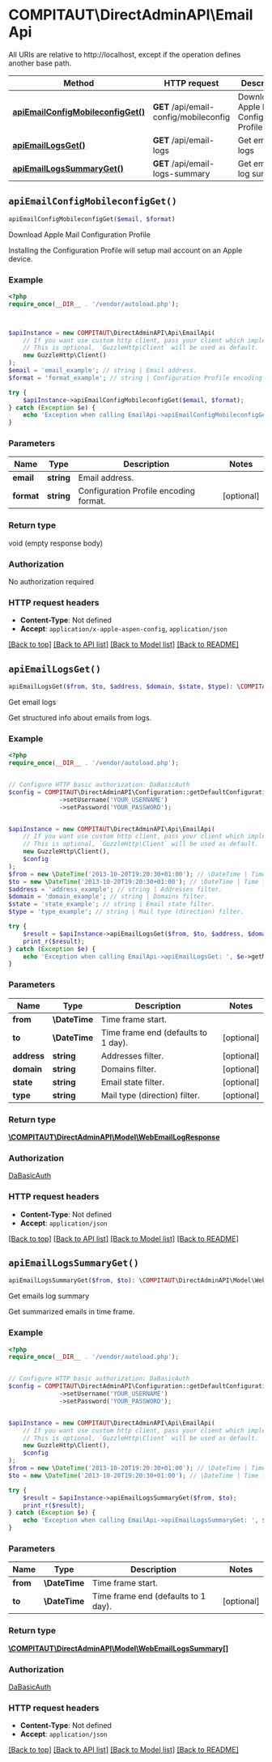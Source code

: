 # COMPITAUT\DirectAdminAPI\EmailApi

All URIs are relative to http://localhost, except if the operation defines another base path.

| Method | HTTP request | Description |
| ------------- | ------------- | ------------- |
| [**apiEmailConfigMobileconfigGet()**](EmailApi.md#apiEmailConfigMobileconfigGet) | **GET** /api/email-config/mobileconfig | Download Apple Mail Configuration Profile |
| [**apiEmailLogsGet()**](EmailApi.md#apiEmailLogsGet) | **GET** /api/email-logs | Get email logs |
| [**apiEmailLogsSummaryGet()**](EmailApi.md#apiEmailLogsSummaryGet) | **GET** /api/email-logs-summary | Get emails log summary |


## `apiEmailConfigMobileconfigGet()`

```php
apiEmailConfigMobileconfigGet($email, $format)
```

Download Apple Mail Configuration Profile

Installing the Configuration Profile will setup mail account on an Apple device.

### Example

```php
<?php
require_once(__DIR__ . '/vendor/autoload.php');



$apiInstance = new COMPITAUT\DirectAdminAPI\Api\EmailApi(
    // If you want use custom http client, pass your client which implements `GuzzleHttp\ClientInterface`.
    // This is optional, `GuzzleHttp\Client` will be used as default.
    new GuzzleHttp\Client()
);
$email = 'email_example'; // string | Email address.
$format = 'format_example'; // string | Configuration Profile encoding format.

try {
    $apiInstance->apiEmailConfigMobileconfigGet($email, $format);
} catch (Exception $e) {
    echo 'Exception when calling EmailApi->apiEmailConfigMobileconfigGet: ', $e->getMessage(), PHP_EOL;
}
```

### Parameters

| Name | Type | Description  | Notes |
| ------------- | ------------- | ------------- | ------------- |
| **email** | **string**| Email address. | |
| **format** | **string**| Configuration Profile encoding format. | [optional] |

### Return type

void (empty response body)

### Authorization

No authorization required

### HTTP request headers

- **Content-Type**: Not defined
- **Accept**: `application/x-apple-aspen-config`, `application/json`

[[Back to top]](#) [[Back to API list]](../../README.md#endpoints)
[[Back to Model list]](../../README.md#models)
[[Back to README]](../../README.md)

## `apiEmailLogsGet()`

```php
apiEmailLogsGet($from, $to, $address, $domain, $state, $type): \COMPITAUT\DirectAdminAPI\Model\WebEmailLogResponse
```

Get email logs

Get structured info about emails from logs.

### Example

```php
<?php
require_once(__DIR__ . '/vendor/autoload.php');


// Configure HTTP basic authorization: DaBasicAuth
$config = COMPITAUT\DirectAdminAPI\Configuration::getDefaultConfiguration()
              ->setUsername('YOUR_USERNAME')
              ->setPassword('YOUR_PASSWORD');


$apiInstance = new COMPITAUT\DirectAdminAPI\Api\EmailApi(
    // If you want use custom http client, pass your client which implements `GuzzleHttp\ClientInterface`.
    // This is optional, `GuzzleHttp\Client` will be used as default.
    new GuzzleHttp\Client(),
    $config
);
$from = new \DateTime('2013-10-20T19:20:30+01:00'); // \DateTime | Time frame start.
$to = new \DateTime('2013-10-20T19:20:30+01:00'); // \DateTime | Time frame end (defaults to 1 day).
$address = 'address_example'; // string | Addresses filter.
$domain = 'domain_example'; // string | Domains filter.
$state = 'state_example'; // string | Email state filter.
$type = 'type_example'; // string | Mail type (direction) filter.

try {
    $result = $apiInstance->apiEmailLogsGet($from, $to, $address, $domain, $state, $type);
    print_r($result);
} catch (Exception $e) {
    echo 'Exception when calling EmailApi->apiEmailLogsGet: ', $e->getMessage(), PHP_EOL;
}
```

### Parameters

| Name | Type | Description  | Notes |
| ------------- | ------------- | ------------- | ------------- |
| **from** | **\DateTime**| Time frame start. | |
| **to** | **\DateTime**| Time frame end (defaults to 1 day). | [optional] |
| **address** | **string**| Addresses filter. | [optional] |
| **domain** | **string**| Domains filter. | [optional] |
| **state** | **string**| Email state filter. | [optional] |
| **type** | **string**| Mail type (direction) filter. | [optional] |

### Return type

[**\COMPITAUT\DirectAdminAPI\Model\WebEmailLogResponse**](../Model/WebEmailLogResponse.md)

### Authorization

[DaBasicAuth](../../README.md#DaBasicAuth)

### HTTP request headers

- **Content-Type**: Not defined
- **Accept**: `application/json`

[[Back to top]](#) [[Back to API list]](../../README.md#endpoints)
[[Back to Model list]](../../README.md#models)
[[Back to README]](../../README.md)

## `apiEmailLogsSummaryGet()`

```php
apiEmailLogsSummaryGet($from, $to): \COMPITAUT\DirectAdminAPI\Model\WebEmailLogsSummary[]
```

Get emails log summary

Get summarized emails in time frame.

### Example

```php
<?php
require_once(__DIR__ . '/vendor/autoload.php');


// Configure HTTP basic authorization: DaBasicAuth
$config = COMPITAUT\DirectAdminAPI\Configuration::getDefaultConfiguration()
              ->setUsername('YOUR_USERNAME')
              ->setPassword('YOUR_PASSWORD');


$apiInstance = new COMPITAUT\DirectAdminAPI\Api\EmailApi(
    // If you want use custom http client, pass your client which implements `GuzzleHttp\ClientInterface`.
    // This is optional, `GuzzleHttp\Client` will be used as default.
    new GuzzleHttp\Client(),
    $config
);
$from = new \DateTime('2013-10-20T19:20:30+01:00'); // \DateTime | Time frame start.
$to = new \DateTime('2013-10-20T19:20:30+01:00'); // \DateTime | Time frame end (defaults to 1 day).

try {
    $result = $apiInstance->apiEmailLogsSummaryGet($from, $to);
    print_r($result);
} catch (Exception $e) {
    echo 'Exception when calling EmailApi->apiEmailLogsSummaryGet: ', $e->getMessage(), PHP_EOL;
}
```

### Parameters

| Name | Type | Description  | Notes |
| ------------- | ------------- | ------------- | ------------- |
| **from** | **\DateTime**| Time frame start. | |
| **to** | **\DateTime**| Time frame end (defaults to 1 day). | [optional] |

### Return type

[**\COMPITAUT\DirectAdminAPI\Model\WebEmailLogsSummary[]**](../Model/WebEmailLogsSummary.md)

### Authorization

[DaBasicAuth](../../README.md#DaBasicAuth)

### HTTP request headers

- **Content-Type**: Not defined
- **Accept**: `application/json`

[[Back to top]](#) [[Back to API list]](../../README.md#endpoints)
[[Back to Model list]](../../README.md#models)
[[Back to README]](../../README.md)
